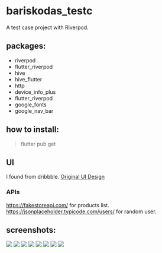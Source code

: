 # bariskodas_testc

A test case project with Riverpod.

## packages:
- riverpod
- flutter_riverpod
- hive
- hive_flutter
- http
- device_info_plus
- flutter_riverpod 
- google_fonts
- google_nav_bar

## how to install:
> flutter pub get


## UI
I found from dribbble. [Original UI Design](https://dribbble.com/shots/15550702-E-commerce-Mobile-App)

### APIs
https://fakestoreapi.com/ for products list.
https://jsonplaceholder.typicode.com/users/ for random user.



## screenshots:
![](/assets/screenshots/1.png)
![](/assets/screenshots/8.png)
![](/assets/screenshots/2.png)
![](/assets/screenshots/3.png)
![](/assets/screenshots/4.png)
![](/assets/screenshots/5.png)
![](/assets/screenshots/6.png)
![](/assets/screenshots/7.png)

